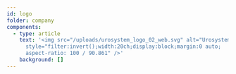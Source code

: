 ```yaml
---
id: logo
folder: company
components:
  - type: article
    text: '<img src="/uploads/urosystem_logo_02_web.svg" alt="Urosystem logo"
      style="filter:invert();width:20ch;display:block;margin:0 auto;
      aspect-ratio: 100 / 90.861" />'
    background: []
---
```

